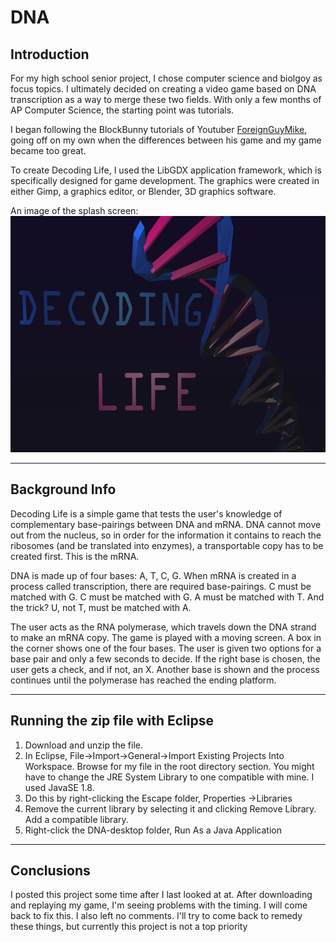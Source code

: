 DNA
===

<h2>Introduction</h2>

<p>For my high school senior project, I chose computer science and biolgoy as focus topics. I ultimately decided on creating a video game based on DNA transcription as a way to merge these two fields. With only a few months of AP Computer Science, the starting point was tutorials.</p>

<p>I began following the BlockBunny tutorials of Youtuber <a href="https://www.youtube.com/channel/UC_IV37n-uBpRp64hQIwywWQ">
ForeignGuyMike</a>, going off on my own when the differences between his game and my game became too great.</p>

<p> To create Decoding Life, I used the LibGDX application framework, which is specifically designed for game development. The graphics were created in either Gimp, a graphics editor, or  Blender, 3D graphics software.</p>

An image of the splash screen:
![alt tag](https://github.com/SallyPY/DNA/blob/master/DNA-desktop/res/images/splashscreen2.png)
<hr>

<h2>Background Info</h2>
<p>Decoding Life is a simple game that tests the user's knowledge of complementary base-pairings between DNA and mRNA. DNA cannot move out from the nucleus, so in order for the information it contains to reach the ribosomes (and be translated into enzymes), a transportable copy has to be created first. This is the mRNA. </p>

<p>DNA is made up of four bases: A, T, C, G. When mRNA is created in a process called transcription, there are required base-pairings. C must be matched with G. C must be matched with G.  A must be matched with T.  And the trick? U, not T, must be matched with A. </p>

<p>The user acts as the RNA polymerase, which travels down the DNA strand to make an mRNA copy. The game is played with a moving screen. A box in the corner shows one of the four bases. The user is given two options for a base pair and only a few seconds to decide. If the right base is chosen, the user gets a check, and if not, an X. Another base is shown and the process continues until the polymerase has reached the ending platform. </p>
<hr>

<h2>Running the zip file with Eclipse</h2>
<div>
  <ol>
    <li>Download and unzip the file.</li>
    <li>In Eclipse, File->Import->General->Import Existing Projects Into Workspace. Browse for my file in the root directory section. You might have to change the JRE System Library to one compatible with mine. I used JavaSE 1.8.</li>
    <li>Do this by right-clicking the Escape folder, Properties ->Libraries</li>
    <li>Remove the current library by selecting it and clicking Remove Library. Add a compatible library.</li>
    <li>Right-click the DNA-desktop folder, Run As a Java Application </li>
  </ol>
</div>

<hr>

<h2>Conclusions</h2>
<p>I posted this project some time after I last looked at at. After downloading and replaying my game, I'm seeing problems with the timing. I will come back to fix this. I also left no comments. I'll try to come back to remedy these things, but currently this project is not a top priority</p>






